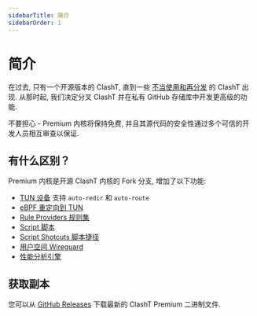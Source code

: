 ```yaml
---
sidebarTitle: 简介
sidebarOrder: 1
---
```


# 简介

在过去, 只有一个开源版本的 ClashT, 直到一些 [不当使用和再分发](https://github.com/Dreamacro/clash/issues/541#issuecomment-672029110) 的 ClashT 出现. 从那时起, 我们决定分叉 ClashT 并在私有 GitHub 存储库中开发更高级的功能.

不要担心 - Premium 内核将保持免费, 并且其源代码的安全性通过多个可信的开发人员相互审查以保证.

## 有什么区别？

Premium 内核是开源 ClashT 内核的 Fork 分支, 增加了以下功能:

- [TUN 设备](/zh_CN/premium/tun-device) 支持 `auto-redir` 和 `auto-route`
- [eBPF 重定向到 TUN](/zh_CN/premium/ebpf)
- [Rule Providers 规则集](/zh_CN/premium/rule-providers)
- [Script 脚本](/zh_CN/premium/script)
- [Script Shotcuts 脚本捷径](/zh_CN/premium/script-shortcuts)
- [用户空间 Wireguard](/zh_CN/premium/userspace-wireguard)
- [性能分析引擎](/zh_CN/premium/the-profiling-engine)

## 获取副本

您可以从 [GitHub Releases](https://github.com/Dreamacro/clash/releases/tag/premium) 下载最新的 ClashT Premium 二进制文件.
